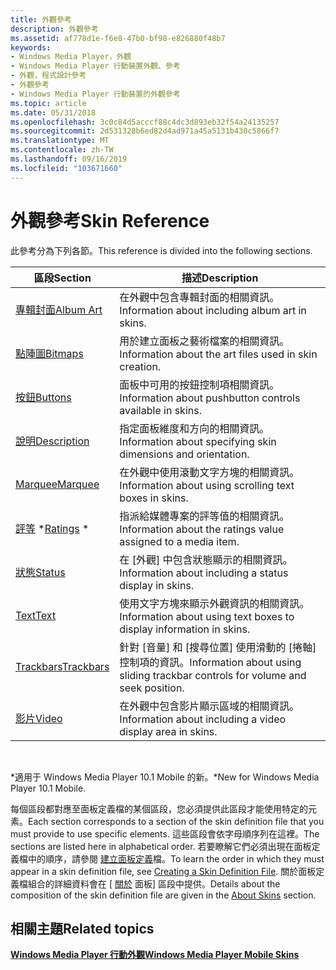 ```yaml
---
title: 外觀參考
description: 外觀參考
ms.assetid: af778d1e-f6e8-47b0-bf98-e826880f48b7
keywords:
- Windows Media Player，外觀
- Windows Media Player 行動裝置外觀、參考
- 外觀，程式設計參考
- 外觀參考
- Windows Media Player 行動裝置的外觀參考
ms.topic: article
ms.date: 05/31/2018
ms.openlocfilehash: 3c0c84d5acccf88c4dc3d893eb32f54a24135257
ms.sourcegitcommit: 2d531328b6ed82d4ad971a45a5131b430c5866f7
ms.translationtype: MT
ms.contentlocale: zh-TW
ms.lasthandoff: 09/16/2019
ms.locfileid: "103671660"
---
```

# <a name="skin-reference"></a><span data-ttu-id="6368d-108">外觀參考</span><span class="sxs-lookup"><span data-stu-id="6368d-108">Skin Reference</span></span>

<span data-ttu-id="6368d-109">此參考分為下列各節。</span><span class="sxs-lookup"><span data-stu-id="6368d-109">This reference is divided into the following sections.</span></span>



| <span data-ttu-id="6368d-110">區段</span><span class="sxs-lookup"><span data-stu-id="6368d-110">Section</span></span>                        | <span data-ttu-id="6368d-111">描述</span><span class="sxs-lookup"><span data-stu-id="6368d-111">Description</span></span>                                                                     |
|--------------------------------|---------------------------------------------------------------------------------|
| [<span data-ttu-id="6368d-112">專輯封面</span><span class="sxs-lookup"><span data-stu-id="6368d-112">Album Art</span></span>](album-art.md)     | <span data-ttu-id="6368d-113">在外觀中包含專輯封面的相關資訊。</span><span class="sxs-lookup"><span data-stu-id="6368d-113">Information about including album art in skins.</span></span>                                 |
| [<span data-ttu-id="6368d-114">點陣圖</span><span class="sxs-lookup"><span data-stu-id="6368d-114">Bitmaps</span></span>](bitmaps.md)         | <span data-ttu-id="6368d-115">用於建立面板之藝術檔案的相關資訊。</span><span class="sxs-lookup"><span data-stu-id="6368d-115">Information about the art files used in skin creation.</span></span>                          |
| [<span data-ttu-id="6368d-116">按鈕</span><span class="sxs-lookup"><span data-stu-id="6368d-116">Buttons</span></span>](buttons.md)         | <span data-ttu-id="6368d-117">面板中可用的按鈕控制項相關資訊。</span><span class="sxs-lookup"><span data-stu-id="6368d-117">Information about pushbutton controls available in skins.</span></span>                       |
| [<span data-ttu-id="6368d-118">說明</span><span class="sxs-lookup"><span data-stu-id="6368d-118">Description</span></span>](description.md) | <span data-ttu-id="6368d-119">指定面板維度和方向的相關資訊。</span><span class="sxs-lookup"><span data-stu-id="6368d-119">Information about specifying skin dimensions and orientation.</span></span>                   |
| [<span data-ttu-id="6368d-120">Marquee</span><span class="sxs-lookup"><span data-stu-id="6368d-120">Marquee</span></span>](marquee.md)         | <span data-ttu-id="6368d-121">在外觀中使用滾動文字方塊的相關資訊。</span><span class="sxs-lookup"><span data-stu-id="6368d-121">Information about using scrolling text boxes in skins.</span></span>                          |
| <span data-ttu-id="6368d-122">[評等](ratings.md) \*</span><span class="sxs-lookup"><span data-stu-id="6368d-122">[Ratings](ratings.md) \*</span></span>      | <span data-ttu-id="6368d-123">指派給媒體專案的評等值的相關資訊。</span><span class="sxs-lookup"><span data-stu-id="6368d-123">Information about the ratings value assigned to a media item.</span></span>                   |
| [<span data-ttu-id="6368d-124">狀態</span><span class="sxs-lookup"><span data-stu-id="6368d-124">Status</span></span>](status.md)           | <span data-ttu-id="6368d-125">在 [外觀] 中包含狀態顯示的相關資訊。</span><span class="sxs-lookup"><span data-stu-id="6368d-125">Information about including a status display in skins.</span></span>                          |
| [<span data-ttu-id="6368d-126">Text</span><span class="sxs-lookup"><span data-stu-id="6368d-126">Text</span></span>](text.md)               | <span data-ttu-id="6368d-127">使用文字方塊來顯示外觀資訊的相關資訊。</span><span class="sxs-lookup"><span data-stu-id="6368d-127">Information about using text boxes to display information in skins.</span></span>             |
| [<span data-ttu-id="6368d-128">Trackbars</span><span class="sxs-lookup"><span data-stu-id="6368d-128">Trackbars</span></span>](trackbars.md)     | <span data-ttu-id="6368d-129">針對 [音量] 和 [搜尋位置] 使用滑動的 [捲軸] 控制項的資訊。</span><span class="sxs-lookup"><span data-stu-id="6368d-129">Information about using sliding trackbar controls for volume and seek position.</span></span> |
| [<span data-ttu-id="6368d-130">影片</span><span class="sxs-lookup"><span data-stu-id="6368d-130">Video</span></span>](video.md)             | <span data-ttu-id="6368d-131">在外觀中包含影片顯示區域的相關資訊。</span><span class="sxs-lookup"><span data-stu-id="6368d-131">Information about including a video display area in skins.</span></span>                      |



 

<span data-ttu-id="6368d-132">\*適用于 Windows Media Player 10.1 Mobile 的新。</span><span class="sxs-lookup"><span data-stu-id="6368d-132">\*New for Windows Media Player 10.1 Mobile.</span></span>

<span data-ttu-id="6368d-133">每個區段都對應至面板定義檔的某個區段，您必須提供此區段才能使用特定的元素。</span><span class="sxs-lookup"><span data-stu-id="6368d-133">Each section corresponds to a section of the skin definition file that you must provide to use specific elements.</span></span> <span data-ttu-id="6368d-134">這些區段會依字母順序列在這裡。</span><span class="sxs-lookup"><span data-stu-id="6368d-134">The sections are listed here in alphabetical order.</span></span> <span data-ttu-id="6368d-135">若要瞭解它們必須出現在面板定義檔中的順序，請參閱 [建立面板定義](creating-a-skin-definition-file.md)檔。</span><span class="sxs-lookup"><span data-stu-id="6368d-135">To learn the order in which they must appear in a skin definition file, see [Creating a Skin Definition File](creating-a-skin-definition-file.md).</span></span> <span data-ttu-id="6368d-136">關於面板定義檔組合的詳細資料會在 [ [關於](about-skins-mobile.md) 面板] 區段中提供。</span><span class="sxs-lookup"><span data-stu-id="6368d-136">Details about the composition of the skin definition file are given in the [About Skins](about-skins-mobile.md) section.</span></span>

## <a name="related-topics"></a><span data-ttu-id="6368d-137">相關主題</span><span class="sxs-lookup"><span data-stu-id="6368d-137">Related topics</span></span>

<dl> <dt>

[<span data-ttu-id="6368d-138">**Windows Media Player 行動外觀**</span><span class="sxs-lookup"><span data-stu-id="6368d-138">**Windows Media Player Mobile Skins**</span></span>](windows-media-player-mobile-skins.md)
</dt> </dl>

 

 




